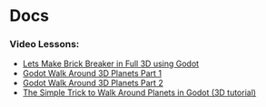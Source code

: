 # Docs

### Video Lessons:

- [Lets Make Brick Breaker in Full 3D using Godot](https://www.youtube.com/watch?v=IObAd-muUAs)
- [Godot Walk Around 3D Planets Part 1](https://www.youtube.com/watch?v=zuEPWtPRsgE)
- [Godot Walk Around 3D Planets Part 2](https://www.youtube.com/watch?v=aL8TB_mB3j8)
- [The Simple Trick to Walk Around Planets in Godot (3D tutorial)](https://www.youtube.com/watch?v=_QHvKMRtJD0)

